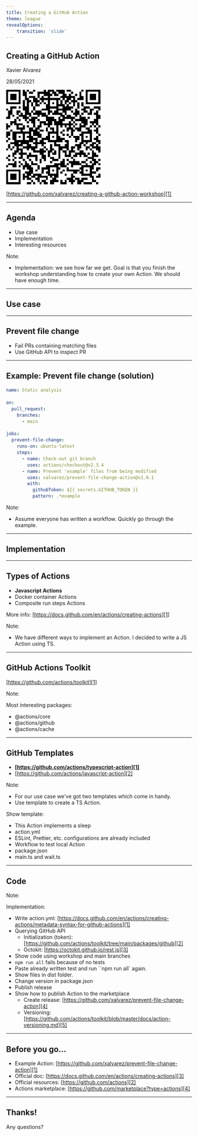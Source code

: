 ```yaml
---
title: Creating a GitHub Action
theme: league
revealOptions:
    transition: 'slide'
---
```


<!-- markdownlint-disable-file no-trailing-punctuation no-inline-html -->

## Creating a GitHub Action

Xavier Alvarez

28/05/2021

<img class="plain" src="img/qr-repo.png"/>

[https://github.com/xalvarez/creating-a-github-action-workshop][1]

[1]: https://github.com/xalvarez/creating-a-github-action-workshop

---

## Agenda

* Use case
* Implementation
* Interesting resources

Note:

* Implementation: we see how far we get. Goal is that you finish the workshop understanding
how to create your own Action. We should have enough time.

---

## Use case

---

## Prevent file change

* Fail PRs containing matching files
* Use GitHub API to inspect PR

---

## Example: Prevent file change (solution)

```yml
name: Static analysis

on:
  pull_request:
    branches:
      - main

jobs:
  prevent-file-change:
    runs-on: ubuntu-latest
    steps:
      - name: Check-out git branch
        uses: actions/checkout@v2.3.4
      - name: Prevent 'example' files from being modified
        uses: xalvarez/prevent-file-change-action@v1.0.1
        with:
          githubToken: ${{ secrets.GITHUB_TOKEN }}
          pattern: .*example
```

Note:

* Assume everyone has written a workflow. Quickly go through the example.

---

## Implementation

---

## Types of Actions

* **Javascript Actions**
* Docker container Actions
* Composite run steps Actions

More info: [https://docs.github.com/en/actions/creating-actions][1]

[1]: https://docs.github.com/en/actions/creating-actions

Note:

* We have different ways to implement an Action.
I decided to write a JS Action using TS.

---

## GitHub Actions Toolkit

[https://github.com/actions/toolkit][1]

[1]: https://github.com/actions/toolkit

Note:

Most interesting packages:

* @actions/core
* @actions/github
* @actions/cache

---

## GitHub Templates

* **[https://github.com/actions/typescript-action][1]**
* [https://github.com/actions/javascript-action][2]

[1]: https://github.com/actions/typescript-action
[2]: https://github.com/actions/javascript-action

Note:

* For our use case we've got two templates which come in handy.
* Use template to create a TS Action.

Show template:

* This Action implements a sleep
* action.yml
* ESLint, Prettier, etc. configurations are already included
* Workflow to test local Action
* package.json
* main.ts and wait.ts

---

## Code

Note:

Implementation:

* Write action.yml: [https://docs.github.com/en/actions/creating-actions/metadata-syntax-for-github-actions][1]
* Querying GitHub API
  * Initialization (token): [https://github.com/actions/toolkit/tree/main/packages/github][2]
  * Octokit: [https://octokit.github.io/rest.js][3]
* Show code using workshop and main branches
* `npm run all` fails because of no tests
* Paste already written test and run ``npm run all` again.
* Show files in dist folder.
* Change version in package.json
* Publish release
* Show how to publish Action to the marketplace
  * Create release: [https://github.com/xalvarez/prevent-file-change-action][4]
  * Versioning: [https://github.com/actions/toolkit/blob/master/docs/action-versioning.md][5]

[1]: https://docs.github.com/en/actions/creating-actions/metadata-syntax-for-github-actions
[2]: https://github.com/actions/toolkit/tree/main/packages/github
[3]: https://octokit.github.io/rest.js
[4]: https://github.com/xalvarez/prevent-file-change-action
[5]: https://github.com/actions/toolkit/blob/master/docs/action-versioning.md

---

## Before you go...

* Example Action: [https://github.com/xalvarez/prevent-file-change-action][1]
* Official doc: [https://docs.github.com/en/actions/creating-actions][3]
* Official resources: [https://github.com/actions][2]
* Actions marketplace: [https://github.com/marketplace?type=actions][4]

[1]: https://github.com/xalvarez/prevent-file-change-action
[2]: https://github.com/actions
[3]: https://docs.github.com/en/actions/creating-actions
[4]: https://github.com/marketplace?type=actions

---

## Thanks!

Any questions?
